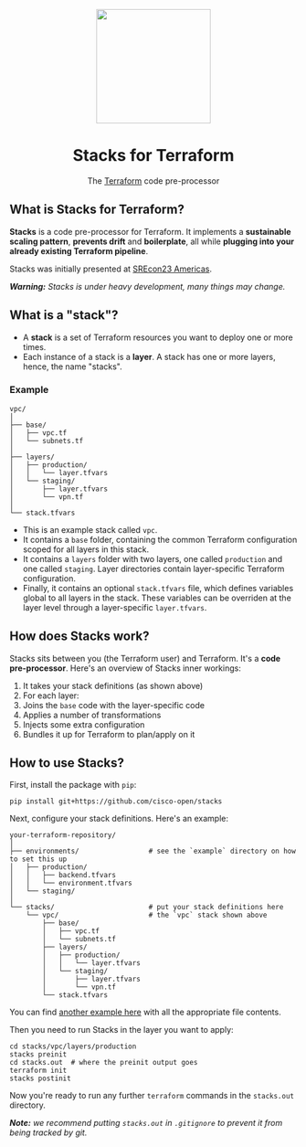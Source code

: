 <div align="center">
	<p><img src=".github/logo.png" width="200px"></p>
	<h1>Stacks for Terraform</h1>
	<p>The <a href="https://www.terraform.io/">Terraform</a> code pre-processor</p>
</div>


## What is Stacks for Terraform?

**Stacks** is a code pre-processor for Terraform. It implements a **sustainable scaling pattern**, **prevents drift** and **boilerplate**, all while **plugging into your already existing Terraform pipeline**.

Stacks was initially presented at [SREcon23 Americas](https://www.usenix.org/conference/srecon23americas/presentation/bejarano).

***Warning:** Stacks is under heavy development, many things may change.*


## What is a "stack"?

- A **stack** is a set of Terraform resources you want to deploy one or more times.
- Each instance of a stack is a **layer**. A stack has one or more layers, hence, the name "stacks".

### Example

```
vpc/
│
├── base/
│   ├── vpc.tf
│   └── subnets.tf
│
├── layers/
│   ├── production/
│   │   └── layer.tfvars
│   └── staging/
│       ├── layer.tfvars
│       └── vpn.tf
│
└── stack.tfvars
```

- This is an example stack called `vpc`.
- It contains a `base` folder, containing the common Terraform configuration scoped for all layers in this stack.
- It contains a `layers` folder with two layers, one called `production` and one called `staging`. Layer directories contain layer-specific Terraform configuration.
- Finally, it contains an optional `stack.tfvars` file, which defines variables global to all layers in the stack. These variables can be overriden at the layer level through a layer-specific `layer.tfvars`.


## How does Stacks work?

Stacks sits between you (the Terraform user) and Terraform. It's a **code pre-processor**.
Here's an overview of Stacks inner workings:

1. It takes your stack definitions (as shown above)
1. For each layer:
  1. Joins the `base` code with the layer-specific code
  1. Applies a number of transformations
  1. Injects some extra configuration
  1. Bundles it up for Terraform to plan/apply on it


## How to use Stacks?

First, install the package with `pip`:

```shell
pip install git+https://github.com/cisco-open/stacks
```

Next, configure your stack definitions. Here's an example:

```plain
your-terraform-repository/
│
├── environments/                 # see the `example` directory on how to set this up
│   ├── production/
│   │   ├── backend.tfvars
│   │   └── environment.tfvars
│   └── staging/
│
└── stacks/                       # put your stack definitions here
    └── vpc/                      # the `vpc` stack shown above
        ├── base/
        │   ├── vpc.tf
        │   └── subnets.tf
        ├── layers/
        │   ├── production/
        │   │   └── layer.tfvars
        │   └── staging/
        │       ├── layer.tfvars
        │       └── vpn.tf
        └── stack.tfvars
```

You can find [another example here](example/stacks/example) with all the appropriate file contents.

Then you need to run Stacks in the layer you want to apply:

```shell
cd stacks/vpc/layers/production
stacks preinit
cd stacks.out  # where the preinit output goes
terraform init
stacks postinit
```

Now you're ready to run any further `terraform` commands in the `stacks.out` directory.

***Note:** we recommend putting `stacks.out` in `.gitignore` to prevent it from being tracked by git.*
